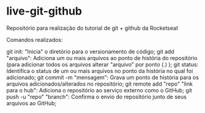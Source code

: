 # live-git-github
Repositório para realização do tutorial de git + github da Rocketseat

Comandos realizados:

git init: "Inicia" o diretório para o versionamento de código;
git add "arquivo": Adiciona um ou mais arquivos ao ponto de história do repositório (para adicionar todos os arquivos alterar "arquivo" por ponto (.) );
git status: Identifica o status de um ou mais arquivos no ponto da história no qual foi adicionado;
git commit -m "mensagem": Grava um ponto de história para os arquivos adicionados/alterados no repositório;
git remote add "repo" "link para o hub": Adiciona o repositório ao serviço externo como o GitHub;
git push -u "repo" "branch": Confirma o envio do repositório junto de seus arquivos ao GitHub;
